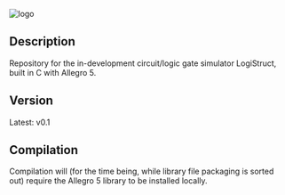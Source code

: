 ![logo](https://github.com/idakandrew/logistruct/data/logo.png?raw=true)

## Description
Repository for the in-development circuit/logic gate simulator LogiStruct, built in C with Allegro 5.
## Version
Latest: v0.1
## Compilation
Compilation will (for the time being, while library file packaging is sorted out) require the Allegro 5 library to be installed locally.
